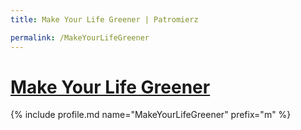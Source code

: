 ```yaml
---
title: Make Your Life Greener | Patromierz

permalink: /MakeYourLifeGreener
---
```


# [Make Your Life Greener](https://patronite.pl/MakeYourLifeGreener)

{% include profile.md name="MakeYourLifeGreener" prefix="m" %}
